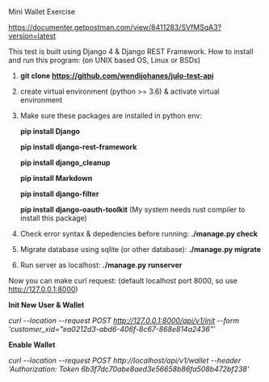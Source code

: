 Mini Wallet Exercise

https://documenter.getpostman.com/view/8411283/SVfMSqA3?version=latest

This test is built using Django 4 & Django REST Framework.
How to install and run this program: (on UNIX based OS, Linux or BSDs)
1. **git clone https://github.com/wendijohanes/julo-test-api**
2. create virtual environment (python >= 3.6) & activate virtual environment
3. Make sure these packages are installed in python env:

   **pip install Django**
  
   **pip install django-rest-framework**
  
   **pip install django_cleanup**
  
   **pip install Markdown**
  
   **pip install django-filter**
  
   **pip install django-oauth-toolkit** (My system needs rust compiler to install this package)
  
  
 4. Check error syntax & depedencies before running: **./manage.py check**
 5. Migrate database using sqlite (or other database): **./manage.py migrate**
 6. Run server as localhost: **./manage.py runserver**

Now you can make curl request: (default localhost port 8000, so use http://127.0.0.1:8000)

**Init New User & Wallet**

*curl --location --request POST http://127.0.0.1:8000/api/v1/init --form 'customer_xid="ea0212d3-abd6-406f-8c67-868e814a2436"'*

**Enable Wallet**

*curl --location --request POST http://localhost/api/v1/wallet --header 'Authorization: Token 6b3f7dc70abe8aed3e56658b86fa508b472bf238'*
